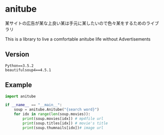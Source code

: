 # anitube
某サイトの広告が某な上良い某は手元に某したいので色々某をするためのライブラリ
	
This is a library to live a comfortable anitube life without Advertisements

## Version
    Python==3.5.2
    beautifulsoup4==4.5.1
    
## Example
```python
import anitube

if __name__ == "__main__":
    soup = anitube.Anitube("{search word}")
    for idx in range(len(soup.movies)):
        print(soup.movies[idx]) # mp4file url
	    print(soup.titles[idx]) # movie's title
	    print(soup.thumnails[idx])# image url 
```
      
